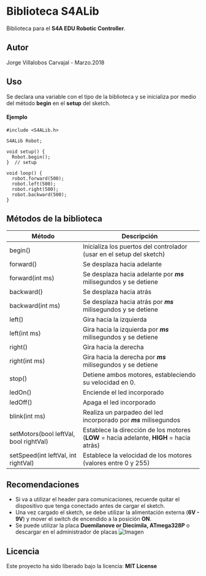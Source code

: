 # Biblioteca S4ALib
Biblioteca para el **S4A EDU Robotic Controller**.

## Autor
Jorge Villalobos Carvajal - Marzo.2018

## Uso
Se declara una variable con el tipo de la biblioteca y se inicializa por medio del método **begin** en el **setup** del sketch.
#### Ejemplo
```
#include <S4ALib.h>

S4ALib Robot;

void setup() {
  Robot.begin();
}  // setup

void loop() {
  robot.forward(500);
  robot.left(500);
  robot.right(500);
  robot.backward(500);
}
```

## Métodos de la biblioteca
Método | Descripción
------ | -----------
begin() | Inicializa los puertos del controlador (usar en el setup del sketch)
forward() | Se desplaza hacia adelante
forward(int ms) | Se desplaza hacia adelante por **_ms_** milisegundos y se detiene
backward() | Se desplaza hacia atrás
backward(int ms) | Se desplaza hacia atrás por **_ms_** milisegundos y se detiene
left() | Gira hacia la izquierda
left(int ms) | Gira hacia la izquierda por **_ms_** milisegundos y se detiene
right() | Gira hacia la derecha
right(int ms) | Gira hacia la derecha por **_ms_** milisegundos y se detiene
stop() | Detiene ambos motores, estableciendo su velocidad en 0.
ledOn() | Enciende el led incorporado
ledOff() | Apaga el led incorporado
blink(int ms) | Realiza un parpadeo del led incorporado por **_ms_** milisegundos
setMotors(bool leftVal, bool rightVal) | Establece la dirección de los motores (**LOW** = hacia adelante, **HIGH** = hacia atrás)
setSpeed(int leftVal, int rightVal) | Establece la velocidad de los motores (valores entre 0 y 255)

## Recomendaciones
- Si va a utilizar el header para comunicaciones, recuerde quitar el dispositivo que tenga conectado antes de cargar el sketch.
- Una vez cargado el sketch, se debe utilizar la alimentación externa (**6V - 9V**) y mover el switch de encendido a la posición **ON**.
- Se puede utilizar la placa **Duemilanove or Diecimila, ATmega328P** o descargar en el administrador de placas
![Imagen](images/driverPlaca.png)

## Licencia
Este proyecto ha sido liberado bajo la licencia: **MIT License**
